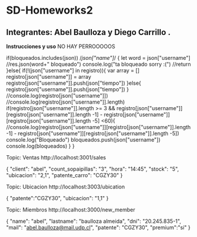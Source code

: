 # SD-Homeworks2
## Integrantes: Abel Baulloza y Diego Carrillo .
**Instrucciones y uso**
NO HAY PERROOOOOS





if(bloqueados.includes(json)) /*json["name"]*/
      {
        let word = json["username"]
        //res.json(word+" bloqueado")
        console.log("ta bloqueado sorry :(")
        //return
      }else{
        if(!(json["username"] in registro)){
          var array = []
          registro[json["username"]] = array
          registro[json["username"]].push(json["tiempo"])
        }else{
          registro[json["username"]].push(json["tiempo"])
        }
        //console.log(registro[json["username"]])
        //console.log(registro[json["username"]].length)
        if(registro[json["username"]].length >= 3 && registro[json["username"]][registro[json["username"]].length -1] - registro[json["username"]][registro[json["username"]].length -5] <60){
          //console.log(registro[json["username"]][registro[json["username"]].length -1] - registro[json["username"]][registro[json["username"]].length -5])
          console.log("Bloqueado")
          bloqueados.push(json["username"])
          console.log(bloqueados)
        }
      }





Topic: Ventas
http://localhost:3001/sales

{
	"client": "abel",
  "count_sopaipillas": "3",
	"hora": "14:45",
	"stock": "5",
	"ubicacion": "2,1",
	"patente_carro": "CGZY30"
}

Topic: Ubicacion
http://localhost:3003/ubication

{
  "patente":"CGZY30",
  "ubicacion": "1,1"
}

Topic: Miembros
http://localhost:3000/new_member

{
	"name": "abel",
  "lastname": "baulloza almeida",
	"dni": "20.245.835-1",
	"mail": "abel.baulloza@mail.udp.cl",
	"patente": "CGZY30",
	"premium":"si"
}
